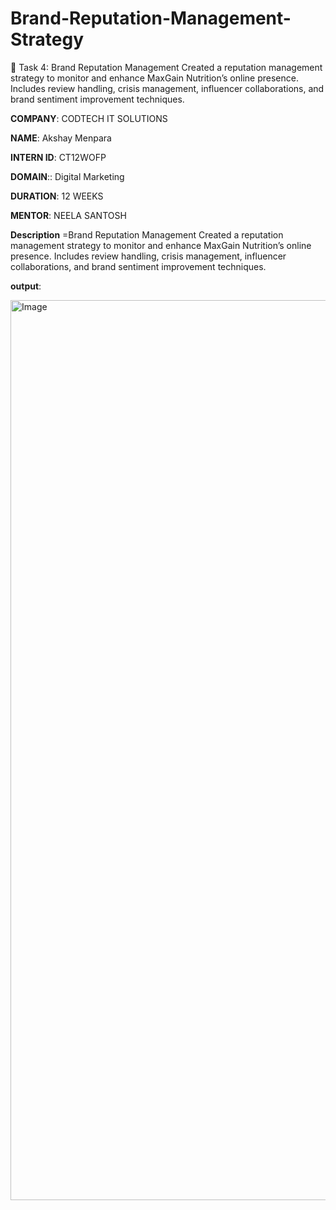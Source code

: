 # Brand-Reputation-Management-Strategy
📌 Task 4: Brand Reputation Management  Created a reputation management strategy to monitor and enhance MaxGain Nutrition’s online presence. Includes review handling, crisis management, influencer collaborations, and brand sentiment improvement techniques.

**COMPANY**: CODTECH IT SOLUTIONS

**NAME**: Akshay Menpara

**INTERN ID**: CT12WOFP

**DOMAIN**:: Digital Marketing

**DURATION**: 12 WEEKS

**MENTOR**: NEELA SANTOSH

**Description** =Brand Reputation Management  Created a reputation management strategy to monitor and enhance MaxGain Nutrition’s online presence. Includes review handling, crisis management, influencer collaborations, and brand sentiment improvement techniques.

**output**:

<img width="1440" alt="Image" src="https://github.com/user-attachments/assets/1182db9b-889d-4d9e-8dc4-53b605614da8" />
